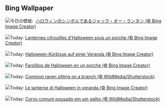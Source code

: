 ## Bing Wallpaper
![](https://www.bing.com/th?id=OHR.HalloweenCuteAI_JA-JP4715230706_UHD.jpg&w=1000)今日の壁紙: &nbsp;[ハロウィンのシンボルであるジャック・オー・ランタン (© Bing Image Creator)](https://www.bing.com/th?id=OHR.HalloweenCuteAI_JA-JP4715230706_UHD.jpg)
<br><br/>
![](https://www.bing.com/th?id=OHR.HalloweenPorchAI_FR-FR8550408492_UHD.jpg&w=1000)Today: [Lanternes citrouilles d'Halloween sous un porche (© Bing Image Creator)](https://www.bing.com/th?id=OHR.HalloweenPorchAI_FR-FR8550408492_UHD.jpg)
<br><br/>
![](https://www.bing.com/th?id=OHR.HalloweenPorchAI_DE-DE1828718794_UHD.jpg&w=1000)Today: [Halloween-Kürbisse auf einer Veranda (© Bing Image Creator)](https://www.bing.com/th?id=OHR.HalloweenPorchAI_DE-DE1828718794_UHD.jpg)
<br><br/>
![](https://www.bing.com/th?id=OHR.HalloweenPorchAI_ES-ES1106501127_UHD.jpg&w=1000)Today: [Farolillos de Halloween en un porche (© Bing Image Creator)](https://www.bing.com/th?id=OHR.HalloweenPorchAI_ES-ES1106501127_UHD.jpg)
<br><br/>
![](https://www.bing.com/th?id=OHR.AutumnRaven_EN-GB8492098807_UHD.jpg&w=1000)Today: [Common raven sitting on a branch (© WildMedia/Shutterstock)](https://www.bing.com/th?id=OHR.AutumnRaven_EN-GB8492098807_UHD.jpg)
<br><br/>
![](https://www.bing.com/th?id=OHR.HalloweenPorchAI_IT-IT0209206965_UHD.jpg&w=1000)Today: [Le lanterne di Halloween in veranda (© Bing Image Creator)](https://www.bing.com/th?id=OHR.HalloweenPorchAI_IT-IT0209206965_UHD.jpg)
<br><br/>
![](https://www.bing.com/th?id=OHR.AutumnRaven_PT-BR0746434304_UHD.jpg&w=1000)Today: [Corvo comum pousado em um galho (© WildMedia/Shutterstock)](https://www.bing.com/th?id=OHR.AutumnRaven_PT-BR0746434304_UHD.jpg)
<br><br/>
